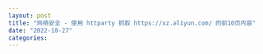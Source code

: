 ```yaml
---
layout: post
title: "网络安全 - 使用 httparty 抓取 https://xz.aliyun.com/ 的前10页内容"
date: "2022-10-27"
categories: 
---
```


